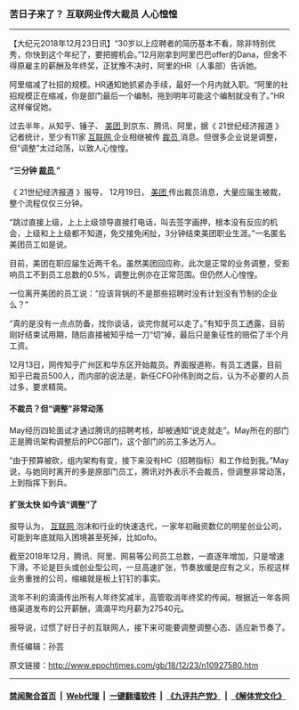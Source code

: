### 苦日子来了？ 互联网业传大裁员 人心惶惶
------------------------

<p>
 【大纪元2018年12月23日讯】“30岁以上应聘者的简历基本不看，除非特别优秀，你快到这个年纪了，要把握机会。”12月刚拿到阿里巴巴offer的Dana，但舍不得原雇主的薪酬及年终奖，正犹豫不决时，阿里的HR（人事部）告诉她。
</p>
<p>
 阿里缩减了社招的规模。HR通知她抓紧办手续，最好一个月内就入职。“阿里的社招规模正在缩减，你是部门最后一个编制，拖到明年可能这个编制就没有了。”HR这样催促她。
</p>
<p>
 过去半年，从知乎、锤子、
 <a href="http://www.epochtimes.com/gb/tag/%E7%BE%8E%E5%9B%A2.html">
  美团
 </a>
 到京东、腾讯、阿里，据《
 <span id="source_baidu">
  21世纪经济报道
 </span>
 》记者统计，至少有11家
 <a href="http://www.epochtimes.com/gb/tag/%E4%BA%92%E8%81%94%E7%BD%91.html">
  互联网
 </a>
 企业相继被传
 <a href="http://www.epochtimes.com/gb/tag/%E8%A3%81%E5%91%98.html">
  裁员
 </a>
 消息。但很多企业说是调整，但“调整”太过动荡，以致人心惶惶。
</p>
<h4>
 <strong>
  “三分钟
  <a href="http://www.epochtimes.com/gb/tag/%E8%A3%81%E5%91%98.html">
   裁员
  </a>
  ”
 </strong>
</h4>
<p>
 《
 <span id="source_baidu">
  21世纪经济报道
 </span>
 》报导， 12月19日，
 <a href="http://www.epochtimes.com/gb/tag/%E7%BE%8E%E5%9B%A2.html">
  美团
 </a>
 传出裁员消息，大量应届生被裁，整个流程仅仅三分钟。
</p>
<p>
 “跳过直接上级，上上上级领导直接打电话，叫去签字画押，根本没有反应的机会，上级和上上级都不知道，免交接免闲扯，3分钟结束美团职业生涯。”一名匿名美团员工如是说。
</p>
<p>
 目前，美团在职应届生近两千名。虽然美团回应称，此次是正常的业务调整，受影响员工不到员工总数的0.5%，调整比例亦在正常范围。但仍然人心惶惶。
</p>
<p>
 一位离开美团的员工说：“应该背锅的不是那些招聘时没有计划没有节制的企业么？”
</p>
<p>
 “真的是没有一点点防备，找你谈话，谈完你就可以走了。”有知乎员工透露，目前刚好结束试用期，随后直接被知乎给一刀“切”掉，最后只是象征性的赔偿了半个月工资。
</p>
<p>
 12月13日，网传知乎广州区和华东区开始裁员。界面报道称，有员工透露，目前知乎已裁员500人，而内部的说法是，新任CFO孙伟到岗之后，认为不必要的人员过多，要求精简。
</p>
<h4>
 不裁员？但“调整”非常动荡
</h4>
<p>
 May经历四轮面试才通过腾讯的招聘考核，却被通知“说走就走”。May所在的部门正是腾讯架构调整后的PCG部门，这个部门的员工多达万人。
</p>
<p>
 “由于预算被砍，组内架构有变，接下来没有HC（招聘指标）和工作给到我。”May说，与她同时离开的多是原部门员工，腾讯对外表示不会裁员，但调整非常动荡，上到指挥下到兵。
</p>
<h4>
 扩张太快 如今该“调整”了
</h4>
<p>
 报导认为，
 <a href="http://www.epochtimes.com/gb/tag/%E4%BA%92%E8%81%94%E7%BD%91.html">
  互联网
 </a>
 泡沫和行业的快速迭代，一家年初融资数亿的明星创业公司，可能到年底就陷入困境甚至死掉，比如ofo。
</p>
<p>
 截至2018年12月，腾讯、阿里、网易等公司员工总数，一直逐年增加，只是增速下滑。不论是巨头或创业型公司，一旦高速扩张，节奏放缓是应有之义，乐视这样业务重挫的公司，缩编就是板上钉钉的事实。
</p>
<p>
 流年不利的滴滴传出所有人年终奖减半，高管取消年终奖的传闻。根据近一年各网络渠道发布的公开薪酬，滴滴平均月薪为27540元。
</p>
<p>
 报导说，过惯了好日子的互联网人，接下来可能要调整调整心态、适应新节奏了。
</p>
<p>
 责任编辑：孙芸
</p>

原文链接：http://www.epochtimes.com/gb/18/12/23/n10927580.htm


------------------------
#### [禁闻聚合首页](https://github.com/gfw-breaker/banned-news/blob/master/README.md) &nbsp;|&nbsp; [Web代理](https://github.com/gfw-breaker/open-proxy/blob/master/README.md) &nbsp;|&nbsp; [一键翻墙软件](https://github.com/gfw-breaker/nogfw/blob/master/README.md) &nbsp;|&nbsp; [《九评共产党》](https://github.com/gfw-breaker/9ping.md/blob/master/README.md#九评之一评共产党是什么) &nbsp;|&nbsp; [《解体党文化》](https://github.com/gfw-breaker/jtdwh.md/blob/master/README.md#绪论)